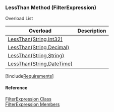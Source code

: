 ﻿### LessThan Method (FilterExpression)

Overload List

| Overload | Description |
| --- | --- |
| [LessThan(String,Int32)](fcSDK~FChoice.Foundation.Filters.FilterExpression~LessThan(String,Int32).md) |   |
| [LessThan(String,Decimal)](fcSDK~FChoice.Foundation.Filters.FilterExpression~LessThan(String,Decimal).md) |   |
| [LessThan(String,String)](fcSDK~FChoice.Foundation.Filters.FilterExpression~LessThan(String,String).md) |   |
| [LessThan(String,DateTime)](fcSDK~FChoice.Foundation.Filters.FilterExpression~LessThan(String,DateTime).md) |   |

[!include[Requirements](../partials/requirements.md)]



#### Reference

[FilterExpression Class](fcSDK~FChoice.Foundation.Filters.FilterExpression.md)  
[FilterExpression Members](fcSDK~FChoice.Foundation.Filters.FilterExpression_members.md)
